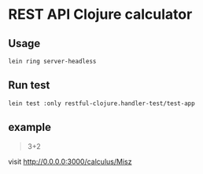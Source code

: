 # REST API Clojure calculator

## Usage

```
lein ring server-headless
```
## Run test

```
lein test :only restful-clojure.handler-test/test-app
```

## example
> 3+2

visit http://0.0.0.0:3000/calculus/Misz
